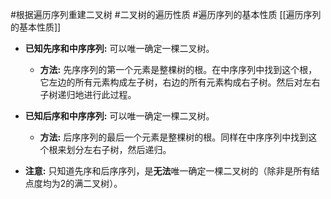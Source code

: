 #根据遍历序列重建二叉树    #二叉树的遍历性质
   #遍历序列的基本性质 [[遍历序列的基本性质]]
*   **已知先序和中序序列:** 可以唯一确定一棵二叉树。
    *   **方法:** 先序序列的第一个元素是整棵树的根。在中序序列中找到这个根，它左边的所有元素构成左子树，右边的所有元素构成右子树。然后对左右子树递归地进行此过程。

*   **已知后序和中序序列:** 可以唯一确定一棵二叉树。
    *   **方法:** 后序序列的最后一个元素是整棵树的根。同样在中序序列中找到这个根来划分左右子树，然后递归。

*   **注意:** 只知道先序和后序序列，是**无法**唯一确定一棵二叉树的（除非是所有结点度均为2的满二叉树）。
